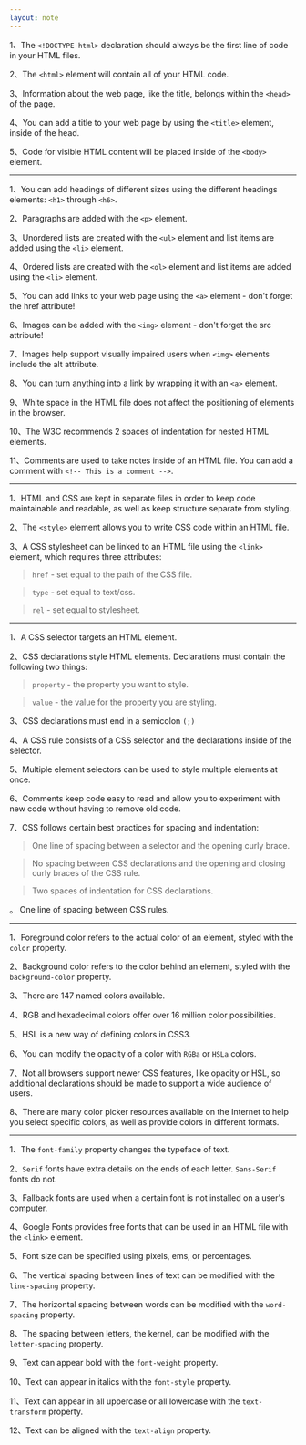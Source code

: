 ```yaml
---
layout: note
---
```



1、The `<!DOCTYPE html>` declaration should always be the first line of code in your HTML files.

2、The `<html>` element will contain all of your HTML code.

3、Information about the web page, like the title, belongs within the `<head>` of the page.

4、You can add a title to your web page by using the `<title>` element, inside of the head.

5、Code for visible HTML content will be placed inside of the `<body>` element.

---

1、You can add headings of different sizes using the different headings elements: `<h1>` through `<h6>`.

2、Paragraphs are added with the `<p>` element.

3、Unordered lists are created with the `<ul>` element and list items are added using the `<li>` element.

4、Ordered lists are created with the `<ol>` element and list items are added using the `<li>` element.

5、You can add links to your web page using the `<a>` element - don't forget the href attribute!

6、Images can be added with the `<img>` element - don't forget the src attribute!

7、Images help support visually impaired users when `<img>` elements include the alt attribute.

8、You can turn anything into a link by wrapping it with an `<a>` element.

9、White space in the HTML file does not affect the positioning of elements in the browser.

10、The W3C recommends 2 spaces of indentation for nested HTML elements.

11、Comments are used to take notes inside of an HTML file. You can add a comment with `<!-- This is a comment -->`.

---

1、HTML and CSS are kept in separate files in order to keep code maintainable and readable, as well as keep structure separate from styling.

2、The `<style>` element allows you to write CSS code within an HTML file.

3、A CSS stylesheet can be linked to an HTML file using the `<link>` element, which requires three attributes:

> `href` - set equal to the path of the CSS file.

> `type` - set equal to text/css.

> `rel` - set equal to stylesheet.

---

1、A CSS selector targets an HTML element.

2、CSS declarations style HTML elements. Declarations must contain the following two things:

> `property` - the property you want to style.

> `value` - the value for the property you are styling.

3、CSS declarations must end in a semicolon `(;)`

4、A CSS rule consists of a CSS selector and the declarations inside of the selector.

5、Multiple element selectors can be used to style multiple elements at once.

6、Comments keep code easy to read and allow you to experiment with new code without having to remove old code.

7、CSS follows certain best practices for spacing and indentation:

> One line of spacing between a selector and the opening curly brace.

> No spacing between CSS declarations and the opening and closing curly braces of the CSS rule.

> Two spaces of indentation for CSS declarations.

。 One line of spacing between CSS rules.

---

1、Foreground color refers to the actual color of an element, styled with the `color` property.

2、Background color refers to the color behind an element, styled with the `background-color` property.

3、There are 147 named colors available.

4、RGB and hexadecimal colors offer over 16 million color possibilities.

5、HSL is a new way of defining colors in CSS3.

6、You can modify the opacity of a color with `RGBa` or `HSLa` colors.

7、Not all browsers support newer CSS features, like opacity or HSL, so additional declarations should be made to support a wide audience of users.

8、There are many color picker resources available on the Internet to help you select specific colors, as well as provide colors in different formats.

---

1、The `font-family` property changes the typeface of text.

2、`Serif` fonts have extra details on the ends of each letter. `Sans-Serif` fonts do not.

3、Fallback fonts are used when a certain font is not installed on a user's computer.

4、Google Fonts provides free fonts that can be used in an HTML file with the `<link>` element.

5、Font size can be specified using pixels, ems, or percentages.

6、The vertical spacing between lines of text can be modified with the `line-spacing` property.

7、The horizontal spacing between words can be modified with the `word-spacing` property.

8、The spacing between letters, the kernel, can be modified with the `letter-spacing` property.

9、Text can appear bold with the `font-weight` property.

10、Text can appear in italics with the `font-style` property.

11、Text can appear in all uppercase or all lowercase with the `text-transform` property.

12、Text can be aligned with the `text-align` property.